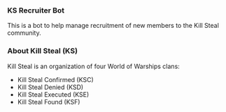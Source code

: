 ### KS Recruiter Bot
This is a bot to help manage recruitment of new members to the Kill Steal community. 

### About Kill Steal (KS)
Kill Steal is an organization of four World of Warships clans: 
- Kill Steal Confirmed (KSC)
- Kill Steal Denied (KSD)
- Kill Steal Executed (KSE)
- Kill Steal Found (KSF)
